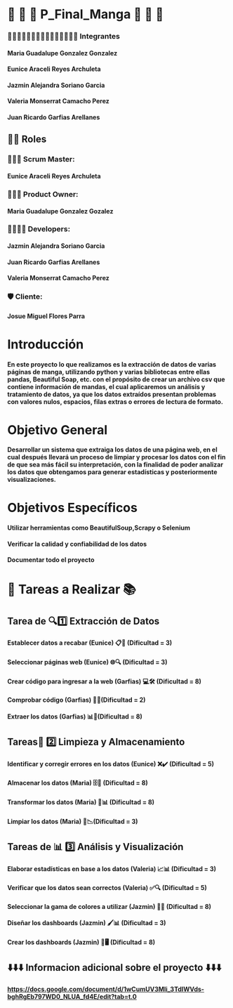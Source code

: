 # 👘 👺 👹 P_Final_Manga 🐉 🧝 🥷
### 👨🏻‍💻👩🏻‍💻👩🏻‍💻👩🏻‍💻👩🏻‍💻 Integrantes
#### Maria Guadalupe Gonzalez Gonzalez
#### Eunice Araceli Reyes Archuleta
#### Jazmin Alejandra Soriano Garcia
#### Valeria Monserrat Camacho Perez 
#### Juan Ricardo Garfias Arellanes

## 📖🧠 Roles
### 👩🏻‍💼 Scrum Master:
#### Eunice Araceli Reyes Archuleta 
### 👩🏻‍💼 Product Owner: 
#### Maria Guadalupe Gonzalez Gozalez
### 🧑‍🧑‍🧒‍🧒 Developers: 
#### Jazmin Alejandra Soriano Garcia
#### Juan Ricardo Garfias Arellanes
#### Valeria Monserrat Camacho Perez
### 🛡️ Cliente: 
#### Josue Miguel Flores Parra




# Introducción
#### En este proyecto lo que realizamos es la extracción de datos de varias páginas de manga, utilizando python y varias bibliotecas entre ellas pandas, Beautiful Soap, etc. con el propósito de crear un archivo csv que contiene información de mandas, el cual aplicaremos un análisis y tratamiento de datos, ya que los datos extraídos presentan problemas con valores nulos, espacios, filas extras o errores de lectura de formato.

# Objetivo General
#### Desarrollar un sistema que extraiga los datos de una página web, en el cual después llevará un proceso de limpiar y procesar los datos con el fin de que sea más fácil su interpretación, con la finalidad de poder analizar los datos que obtengamos para generar estadísticas y posteriormente visualizaciones.

# Objetivos Específicos
#### Utilizar herramientas como BeautifulSoup,Scrapy o Selenium
#### Verificar la calidad y confiabilidad de los datos
#### Documentar todo el proyecto




# 🧠 Tareas a Realizar 📚


## Tarea de 🔍1️⃣ Extracción de Datos
#### Establecer datos a recabar (Eunice) 📋🔎 (Dificultad = 3)
#### Seleccionar páginas web (Eunice) 🌐🔍 (Dificultad = 3)
#### Crear código para ingresar a la web (Garfias) 💻🛠️ (Dificultad = 8)
#### Comprobar código (Garfias) 🧪✅(Dificultad = 2)
#### Extraer los datos (Garfias) 📊🚀(Dificultad = 8)

## Tareas🧹 2️⃣ Limpieza y Almacenamiento ##
#### Identificar y corregir errores en los datos (Eunice) ❌✔️ (Dificultad = 5)
#### Almacenar los datos (Maria) 🗄️📂 (Dificultad = 8)
#### Transformar los datos (Maria) 🔄📊 (Dificultad = 8)
#### Limpiar los datos (Maria) 🧼📉(Dificultad = 3)


## Tareas de 📊 3️⃣ Análisis y Visualización ##
#### Elaborar estadísticas en base a los datos (Valeria) 📈📊 (Dificultad = 3)
#### Verificar que los datos sean correctos (Valeria) ✅🔍 (Dificultad = 5)
#### Seleccionar la gama de colores a utilizar (Jazmin) 🎨🌈 (Dificultad = 8)
#### Diseñar los dashboards (Jazmin) 🖌️📊 (Dificultad = 3)
#### Crear los dashboards (Jazmin) 🚀🖥️ (Dificultad = 8)

## ⬇️⬇️⬇️ Informacion adicional sobre el proyecto ⬇️⬇️⬇️
#### https://docs.google.com/document/d/1wCumUV3Mli_3TdIWVds-bghRgEb797WD0_NLUA_fd4E/edit?tab=t.0
